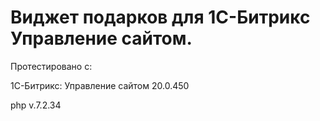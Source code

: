 # Виджет подарков для 1С-Битрикс Управление сайтом.

Протестировано c:

1С-Битрикс: Управление сайтом 20.0.450

php v.7.2.34
